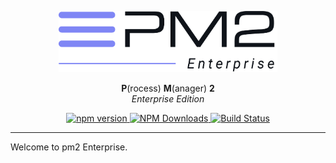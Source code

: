 <p align="center">
    <img width="350px" src="enterprise/enterprise-black.png" alt="pm2 logo">
</p>
<p align="center">
    <b>P</b>(rocess) <b>M</b>(anager) <b>2</b><br/>
    <i>Enterprise Edition</i>
</p>
<p align="center">
    <a href="https://badge.fury.io/js/pm2">
        <img src="https://badge.fury.io/js/pm2.svg" alt="npm version" height="18">
    </a>
    <a href="https://www.npmjs.com/package/pm2" title="PM2 on NPM">
        <img alt="NPM Downloads" src="https://img.shields.io/npm/dm/pm2.svg?style=flat-square"/>
    </a>
    <a href="https://travis-ci.org/Unitech/pm2" title="PM2 Tests">
        <img src="https://travis-ci.org/Unitech/pm2.svg?branch=master" alt="Build Status"/>
    </a>
</p>

---

Welcome to pm2 Enterprise.